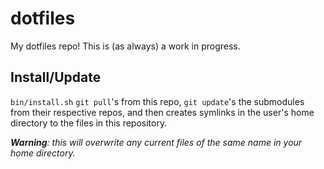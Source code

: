 # dotfiles

My dotfiles repo! This is (as always) a work in progress.

## Install/Update
`bin/install.sh` `git pull`'s from this repo, `git update`'s the submodules from their respective repos, and then creates symlinks in the user's home directory to the files in this repository.

*__Warning__: this will overwrite any current files of the same name in your home directory.*
